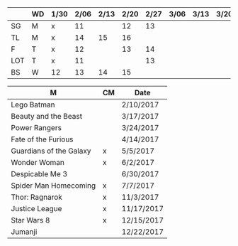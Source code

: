 
|     | WD | 1/30| 2/06| 2/13| 2/20| 2/27| 3/06| 3/13| 3/20| 3/27|....| 5/22|
|-----|----|-----|-----|-----|-----|-----|-----|-----|-----|-----|----|-----|
| SG  | M  | x   | 11  |     | 12  | 13  |     |     |     |     | ...|     |
| TL  | M  | x   | 14  | 15  | 16  |     |     |     |     |     | ...|     |
| F   | T  | x   | 12  |     | 13  | 14  |     |     |     |     | ...| 23  |
| LOT | T  | x   | 11  |     |     | 13  |     |     |     |     | ...|     |
| BS  | W  | 12  | 13  | 14  | 15  |     |     |     |     |     | ...|     |

| M | CM | Date |
|---|----|------|
| Lego Batman | | 2/10/2017 |
| Beauty and the Beast | | 3/17/2017 |
| Power Rangers | | 3/24/2017 |
| Fate of the Furious | | 4/14/2017 |
| Guardians of the Galaxy | x | 5/5/2017 |
| Wonder Woman | x | 6/2/2017 |
| Despicable Me 3 | | 6/30/2017 |
| Spider Man Homecoming | x | 7/7/2017 |
| Thor: Ragnarok | x | 11/3/2017 |
| Justice League | x | 11/17/2017 |
| Star Wars 8 | x | 12/15/2017 |
| Jumanji | | 12/22/2017 |
